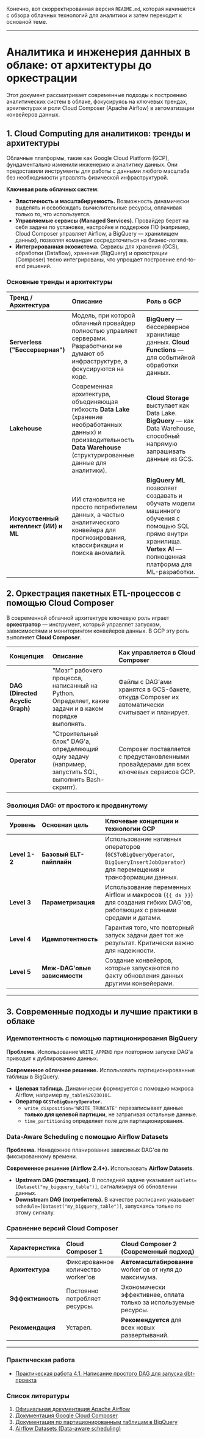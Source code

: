 Конечно, вот скорректированная версия `README.md`, которая начинается с обзора облачных технологий для аналитики и затем переходит к основной теме.

---

# Аналитика и инженерия данных в облаке: от архитектуры до оркестрации

Этот документ рассматривает современные подходы к построению аналитических систем в облаке, фокусируясь на ключевых трендах, архитектурах и роли Cloud Composer (Apache Airflow) в автоматизации конвейеров данных.

## 1. Cloud Computing для аналитиков: тренды и архитектуры

Облачные платформы, такие как Google Cloud Platform (GCP), фундаментально изменили инженерию и аналитику данных. Они предоставили инструменты для работы с данными любого масштаба без необходимости управлять физической инфраструктурой.

**Ключевая роль облачных систем:**
- **Эластичность и масштабируемость.** Возможность динамически выделять и освобождать вычислительные ресурсы, оплачивая только то, что используется.
- **Управляемые сервисы (Managed Services).** Провайдер берет на себя задачи по установке, настройке и поддержке ПО (например, Cloud Composer управляет Airflow, а BigQuery — хранилищем данных), позволяя командам сосредоточиться на бизнес-логике.
- **Интегрированная экосистема.** Сервисы для хранения (GCS), обработки (Dataflow), хранения (BigQuery) и оркестрации (Composer) тесно интегрированы, что упрощает построение end-to-end решений.

### Основные тренды и архитектуры

| Тренд / Архитектура | Описание | Роль в GCP |
| :--- | :--- | :--- |
| **Serverless ("Бессерверная")** | Модель, при которой облачный провайдер полностью управляет серверами. Разработчики не думают об инфраструктуре, а фокусируются на коде. | **BigQuery** — бессерверное хранилище данных. **Cloud Functions** — для событийной обработки данных. |
| **Lakehouse** | Современная архитектура, объединяющая гибкость **Data Lake** (хранение необработанных данных) и производительность **Data Warehouse** (структурированные данные для аналитики). | **Cloud Storage** выступает как Data Lake. **BigQuery** — как Data Warehouse, способный напрямую запрашивать данные из GCS. |
| **Искусственный интеллект (ИИ) и ML** | ИИ становится не просто потребителем данных, а частью аналитического конвейера для прогнозирования, классификации и поиска аномалий. | **BigQuery ML** позволяет создавать и обучать модели машинного обучения с помощью SQL прямо внутри хранилища. **Vertex AI** — полноценная платформа для ML-разработки. |

## 2. Оркестрация пакетных ETL-процессов с помощью Cloud Composer

В современной облачной архитектуре ключевую роль играет **оркестратор** — инструмент, который управляет запуском, зависимостями и мониторингом конвейеров данных. В GCP эту роль выполняет **Cloud Composer**.

| Концепция | Описание | Как управляется в Cloud Composer |
| :--- | :--- | :--- |
| **DAG (Directed Acyclic Graph)** | "Мозг" рабочего процесса, написанный на Python. Определяет, какие задачи и в каком порядке выполнять. | Файлы с DAG'ами хранятся в GCS-бакете, откуда Composer их автоматически считывает и планирует. |
| **Operator** | "Строительный блок" DAG'а, определяющий одну задачу (например, запустить SQL, выполнить Bash-скрипт). | Composer поставляется с предустановленными провайдерами для всех ключевых сервисов GCP. |

### Эволюция DAG: от простого к продвинутому

| Уровень | Основная цель | Ключевые концепции и технологии GCP |
| :--- | :--- | :--- |
| **Level 1-2** | **Базовый ELT-пайплайн** | Использование нативных операторов (`GCSToBigQueryOperator`, `BigQueryInsertJobOperator`) для перемещения и трансформации данных. |
| **Level 3** | **Параметризация** | Использование переменных Airflow и макросов (`{{ ds }}`) для создания гибких DAG'ов, работающих с разными средами и датами. |
| **Level 4** | **Идемпотентность** | Гарантия того, что повторный запуск задачи дает тот же результат. Критически важно для надежности. |
| **Level 5** | **Меж-DAG'овые зависимости** | Создание конвейеров, которые запускаются по факту обновления данных другими конвейерами. |

---

## 3. Современные подходы и лучшие практики в облаке

### Идемпотентность с помощью партиционирования BigQuery

**Проблема.** Использование `WRITE_APPEND` при повторном запуске DAG'а приводит к дублированию данных.

**Современное облачное решение.** Использовать партиционированные таблицы в BigQuery.
- **Целевая таблица.** Динамически формируется с помощью макроса Airflow, например `my_table$20230101`.
- **Оператор `GCSToBigQueryOperator`.**
  - `write_disposition='WRITE_TRUNCATE'` перезаписывает данные **только для целевой партиции**, не затрагивая остальные данные.
  - `time_partitioning` определяет поле для партиционирования.

### Data-Aware Scheduling с помощью Airflow Datasets

**Проблема.** Ненадежное планирование зависимых DAG'ов по фиксированному времени.

**Современное решение (Airflow 2.4+).** Использовать **Airflow Datasets**.
- **Upstream DAG (поставщик).** В последней задаче указывает `outlets=[Dataset("my_bigquery_table")]`, сигнализируя об обновлении данных.
- **Downstream DAG (потребитель).** В качестве расписания указывает `schedule=[Dataset("my_bigquery_table")]`, запускаясь только по этому сигналу.

### Сравнение версий Cloud Composer

| Характеристика | Cloud Composer 1 | Cloud Composer 2 (Современный подход) |
| :--- | :--- | :--- |
| **Архитектура** | Фиксированное количество worker'ов | **Автомасштабирование** worker'ов от нуля до максимума. |
| **Эффективность** | Постоянно потребляет ресурсы. | Экономически эффективнее, оплата только за используемые ресурсы. |
| **Рекомендация** | Устарел. | **Рекомендуется** для всех новых развертываний. |

---

### Практическая работа

-   [Практическая работа 4.1. Написание простого DAG для запуска dbt-проекта](pw_4_1.md)

### Список литературы

1.  [Официальная документация Apache Airflow](https://airflow.apache.org/docs/)
2.  [Документация Google Cloud Composer](https://cloud.google.com/composer/docs)
3.  [Документация по партиционированным таблицам в BigQuery](https://cloud.google.com/bigquery/docs/partitioned-tables)
4.  [Airflow Datasets (Data-aware scheduling)](https://airflow.apache.org/docs/apache-airflow/stable/concepts/datasets.html)
